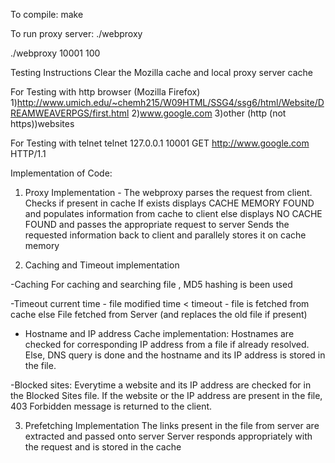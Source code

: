 To compile:
make

To run proxy server:
./webproxy <PORT Number> <Cache timeout>

./webproxy 10001 100


Testing Instructions 
Clear the Mozilla cache and local proxy server cache 


For Testing with http browser (Mozilla Firefox)
1)http://www.umich.edu/~chemh215/W09HTML/SSG4/ssg6/html/Website/DREAMWEAVERPGS/first.html
2)www.google.com 
3)other (http (not https))websites

For Testing with telnet
telnet 127.0.0.1 10001
GET http://www.google.com HTTP/1.1


Implementation of Code:


1) Proxy Implementation - 
 The webproxy parses the request from client.
 Checks if present in cache
 If exists 
      displays CACHE MEMORY FOUND and populates information from cache to client
 else
       displays NO CACHE FOUND and passes the appropriate request to server
 Sends the requested information back to client and parallely stores it on cache memory



2) Caching and Timeout implementation 

-Caching
For caching and searching file , MD5 hashing is been used

-Timeout
current time - file modified time  < timeout - file is fetched from cache 
else
	File fetched from Server (and replaces the old file if present)

- Hostname and IP address Cache implementation:
	Hostnames are checked for corresponding IP address from a file if already resolved. Else, DNS query is done and the hostname and its IP address is stored in the file.

-Blocked sites:
Everytime a website and its IP address are checked for in the Blocked Sites file. If the website or the IP address are present in the file, 403 Forbidden message is returned to the client.

3) Prefetching Implementation 
The links present in the file from server are extracted and passed onto server
Server responds appropriately with the request and is stored in the cache 




